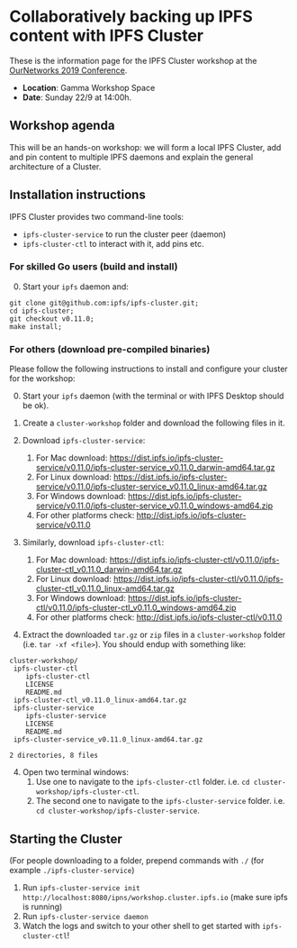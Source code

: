 # Collaboratively backing up IPFS content with IPFS Cluster

These is the information page for the IPFS Cluster workshop at the
[OurNetworks 2019 Conference](https://ournetworks.ca/program/#collaboratively-backing-up-ipfs-content-with).

* **Location**: Gamma Workshop Space
* **Date**: Sunday 22/9 at 14:00h.

## Workshop agenda

This will be an hands-on workshop: we will form a local IPFS Cluster, add and
pin content to multiple IPFS daemons and explain the general architecture of a
Cluster.

## Installation instructions

IPFS Cluster provides two command-line tools:

* `ipfs-cluster-service` to run the cluster peer (daemon)
* `ipfs-cluster-ctl` to interact with it, add pins etc.

### For skilled Go users (build and install)

0. Start your `ipfs` daemon and:

```shell
git clone git@github.com:ipfs/ipfs-cluster.git;
cd ipfs-cluster;
git checkout v0.11.0;
make install;
```

### For others (download pre-compiled binaries)

Please follow the following instructions to install and configure your cluster
for the workshop:

0. Start your `ipfs` daemon (with the terminal or with IPFS Desktop should be ok).
1. Create a `cluster-workshop` folder and download the following files in it.
1. Download `ipfs-cluster-service`:
   1. For Mac download: https://dist.ipfs.io/ipfs-cluster-service/v0.11.0/ipfs-cluster-service_v0.11.0_darwin-amd64.tar.gz
   2. For Linux download: https://dist.ipfs.io/ipfs-cluster-service/v0.11.0/ipfs-cluster-service_v0.11.0_linux-amd64.tar.gz
   3. For Windows download: https://dist.ipfs.io/ipfs-cluster-service/v0.11.0/ipfs-cluster-service_v0.11.0_windows-amd64.zip
   4. For other platforms check: http://dist.ipfs.io/ipfs-cluster-service/v0.11.0

2. Similarly, download `ipfs-cluster-ctl`:
   1. For Mac download: https://dist.ipfs.io/ipfs-cluster-ctl/v0.11.0/ipfs-cluster-ctl_v0.11.0_darwin-amd64.tar.gz
   2. For Linux download: https://dist.ipfs.io/ipfs-cluster-ctl/v0.11.0/ipfs-cluster-ctl_v0.11.0_linux-amd64.tar.gz
   3. For Windows download: https://dist.ipfs.io/ipfs-cluster-ctl/v0.11.0/ipfs-cluster-ctl_v0.11.0_windows-amd64.zip
   4. For other platforms check: http://dist.ipfs.io/ipfs-cluster-ctl/v0.11.0

3. Extract the downloaded `tar.gz` or `zip` files in a `cluster-workshop` folder (i.e. `tar -xf <file>`). You should endup with something like:

```
cluster-workshop/
 ipfs-cluster-ctl
    ipfs-cluster-ctl
    LICENSE
    README.md
 ipfs-cluster-ctl_v0.11.0_linux-amd64.tar.gz
 ipfs-cluster-service
    ipfs-cluster-service
    LICENSE
    README.md
 ipfs-cluster-service_v0.11.0_linux-amd64.tar.gz

2 directories, 8 files
```

4. Open two terminal windows:
   1. Use one to navigate to the `ipfs-cluster-ctl` folder. i.e. `cd cluster-workshop/ipfs-cluster-ctl`.
   2. The second one to navigate to the `ipfs-cluster-service` folder. i.e. `cd cluster-workshop/ipfs-cluster-service`.


## Starting the Cluster

(For people downloading to a folder, prepend commands with `./` (for example `./ipfs-cluster-service`)

1. Run `ipfs-cluster-service init http://localhost:8080/ipns/workshop.cluster.ipfs.io` (make sure ipfs is running)
2. Run `ipfs-cluster-service daemon`
3. Watch the logs and switch to your other shell to get started with `ipfs-cluster-ctl`!
